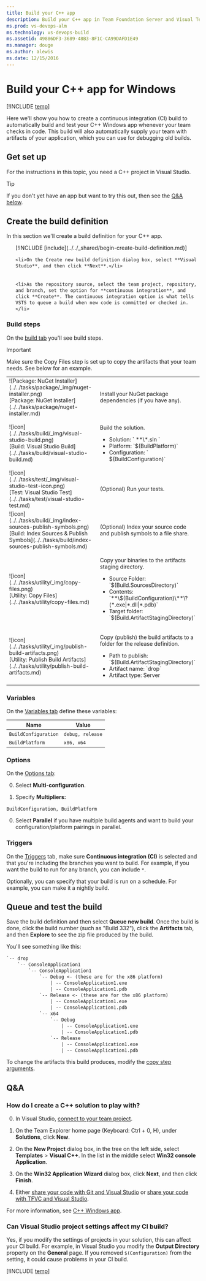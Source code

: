 ```yaml
---
title: Build your C++ app
description: Build your C++ app in Team Foundation Server and Visual Team Services
ms.prod: vs-devops-alm
ms.technology: vs-devops-build
ms.assetid: 49886DF3-3689-48B3-8F1C-CA99DAFD1E49
ms.manager: douge
ms.author: alewis
ms.date: 12/15/2016
---
```


# Build your C++ app for Windows

[!INCLUDE [temp](../../_shared/version.md)]

Here we'll show you how to create a continuous integration (CI) build to automatically build and test your C++ Windows app whenever your team checks in code. This build will also automatically supply your team with artifacts of your application, which you can use for debugging old builds.

## Get set up

For the instructions in this topic, you need a C++ project in Visual Studio.

> [!TIP]
> If you don't yet have an app but want to try this out, then see the [Q&A below](#new_solution).

## Create the build definition

In this section we'll create a build definition for your C++ app.

<ol>
    [!INCLUDE [include](../../_shared/begin-create-build-definition.md)]

    <li>On the Create new build definition dialog box, select **Visual Studio**, and then click **Next**.</li>


    <li>As the repository source, select the team project, repository, and branch, set the option for **continuous integration**, and click **Create**. The continuous integration option is what tells VSTS to queue a build when new code is committed or checked in.</li>
</ol>

### Build steps

On the [build tab](../../tasks/index.md) you'll see build steps.

> [!IMPORTANT]
> Make sure the Copy Files step is set up to copy the artifacts that your team needs. See below for an example.


<table>
<tr>
<td>![Package: NuGet Installer](../../tasks/package/_img/nuget-installer.png)<br/>[Package: NuGet Installer](../../tasks/package/nuget-installer.md)</td>
<td>
<p>Install your NuGet package dependencies (if you have any).</p>
</td>
</tr>
<tr>
    <td>![icon](../../tasks/build/_img/visual-studio-build.png)<br>[Build: Visual Studio Build](../../tasks/build/visual-studio-build.md)</td>
    <td>
        <p>Build the solution.</p>
        <ul>
            <li>Solution: ` **\*.sln `</li>
            <li>Platform: `$(BuildPlatform)`</li>
            <li>Configuration: ` $(BuildConfiguration)`</li>
        </ul>
    </td>
</tr>
<tr>
<td>![icon](../../tasks/test/_img/visual-studio-test-icon.png)<br/>[Test: Visual Studio Test](../../tasks/test/visual-studio-test.md)</td>
<td>
<p>(Optional) Run your tests.</p>
</td>
</tr>
<tr>
   <td>![icon](../../tasks/build/_img/index-sources-publish-symbols.png)<br>
            [Build: Index Sources & Publish Symbols](../../tasks/build/index-sources-publish-symbols.md)<br/>
      </td>
   <td>
   <p>(Optional) Index your source code and publish symbols to a file share.</p>
   </td>
        </tr>
<tr>
<td>![icon](../../tasks/utility/_img/copy-files.png)<br/>[Utility: Copy Files](../../tasks/utility/copy-files.md)</td>
<td>
<p>Copy your binaries to the artifacts staging directory.</p>
<ul>
<li>Source Folder: `$(Build.SourcesDirectory)`</li>
<li>Contents: `**\$(BuildConfiguration)\**\?(*.exe|*.dll|*.pdb)`</li>
<li>Target folder: `$(Build.ArtifactStagingDirectory)`</li>
</ul>
</td>
</tr>
<tr>
    <td>![icon](../../tasks/utility/_img/publish-build-artifacts.png)<br>[Utility: Publish Build Artifacts](../../tasks/utility/publish-build-artifacts.md)</td>
    <td>
        <p>Copy (publish) the build artifacts to a folder for the release definition.</p>
        <ul>
            <li>Path to publish: `$(Build.ArtifactStagingDirectory)`</li>
            <li>Artifact name: `drop`</li>
            <li>Artifact type: Server</li>
        </ul>
    </td>
</tr>
</table>

### Variables

On the [Variables tab](../../concepts/definitions/build/variables.md) define these variables:

|Name|Value|
|-|-|
|```BuildConfiguration```|```debug, release```|
|```BuildPlatform```|```x86, x64```|

### Options

On the [Options tab](../../concepts/definitions/build/options.md):

0. Select **Multi-configuration**.

0. Specify **Multipliers:** 
 ```
BuildConfiguration, BuildPlatform
```

0. Select **Parallel** if you have multiple build agents and want to build your configuration/platform pairings in parallel.

### Triggers

On the [Triggers](../../concepts/definitions/build/triggers.md) tab, make sure **Continuous integration (CI)** is selected and that you're including the branches you want to build. For example, if you want the build to run for any branch, you can include `*`.

Optionally, you can specify that your build is run on a schedule. For example, you can make it a nightly build.

## Queue and test the build

Save the build definition and then select **Queue new build**. Once the build is done, click the build number (such as "Build 332"), click the **Artifacts** tab, and then **Explore** to see the zip file produced by the build.

You'll see something like this:

```
`-- drop
    `-- ConsoleApplication1
        `-- ConsoleApplication1
            `-- Debug <- (these are for the x86 platform)
                | -- ConsoleApplication1.exe
                | -- ConsoleApplication1.pdb
            `-- Release <- (these are for the x86 platform)
                | -- ConsoleApplication1.exe
                | -- ConsoleApplication1.pdb
            `-- x64
                `-- Debug
                    | -- ConsoleApplication1.exe
                    | -- ConsoleApplication1.pdb
                `-- Release
                    | -- ConsoleApplication1.exe
                    | -- ConsoleApplication1.pdb
```

To change the artifacts this build produces, modify the [copy step arguments](../../tasks/utility/copy-files.md).

## Q&A

<h3 id="new_solution">How do I create a C++ solution to play with?</h3>

0. In Visual Studio, [connect to your team project](../../../connect/connect-team-projects.md#visual-studio).

0. On the Team Explorer home page (Keyboard: Ctrl + 0, H), under **Solutions**, click **New**.

0. On the **New Project** dialog box, in the tree on the left side, select **Templates** > **Visual C++**. In the list in the middle select **Win32 console Application**.

0. On the **Win32 Application Wizard** dialog box, click **Next**, and then click **Finish**.

0. Either [share your code with Git and Visual Studio](../../../git/share-your-code-in-git-vs.md) or [share your code with TFVC and Visual Studio](../../../tfvc/share-your-code-in-tfvc-vs.md).

For more information, see [C++ Windows app](https://docs.microsoft.com/en-us/cpp/windows/overview-of-windows-programming-in-cpp#a-namebknativea-desktop-server-and-cloud-apps-and-games).

### Can Visual Studio project settings affect my CI build?

Yes, if you modify the settings of projects in your solution, this can affect your CI build. For example, in Visual Studio you modify the **Output Directory** property on the **General** page. If you removed `$(Configuration)` from the setting, it could cause problems in your CI build.

[!INCLUDE [temp](../../_shared/qa-versions.md)]
